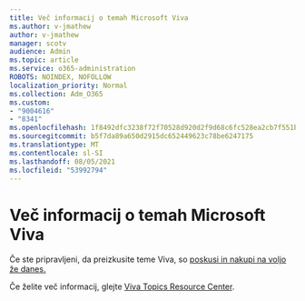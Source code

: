 ```yaml
---
title: Več informacij o temah Microsoft Viva
ms.author: v-jmathew
author: v-jmathew
manager: scotv
audience: Admin
ms.topic: article
ms.service: o365-administration
ROBOTS: NOINDEX, NOFOLLOW
localization_priority: Normal
ms.collection: Adm_O365
ms.custom:
- "9004616"
- "8341"
ms.openlocfilehash: 1f8492dfc3238f72f70528d920d2f9d68c6fc528ea2cb7f551b178c163255916
ms.sourcegitcommit: b5f7da89a650d2915dc652449623c78be6247175
ms.translationtype: MT
ms.contentlocale: sl-SI
ms.lasthandoff: 08/05/2021
ms.locfileid: "53992794"
---
```

# <a name="learn-more-about-microsoft-viva-topics"></a>Več informacij o temah Microsoft Viva

Če ste pripravljeni, da preizkusite teme Viva, so [poskusi in nakupi na voljo že danes.](https://aka.ms/BuyVivaTopics)

Če želite več informacij, glejte [Viva Topics Resource Center](https://aka.ms/viva/topics/resources).
